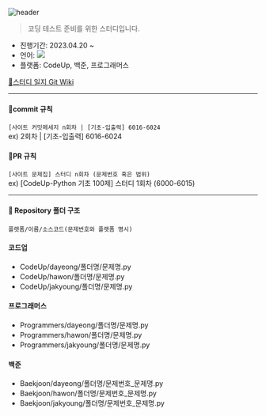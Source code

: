 
![header](https://capsule-render.vercel.app/api?type=waving&color=auto&height=300&section=header&text=Algorithm-Study&fontSize=90)
> 코딩 테스트 준비를 위한 스터디입니다. 
- 진행기간: 2023.04.20 ~
- 언어: <img src="https://img.shields.io/badge/python-3776AB?style=flat-square&logo=python&logoColor=white"/>
- 플랫폼: CodeUp, 백준, 프로그래머스 

[📜스터디 일지 Git Wiki](https://github.com/chz5kjk0/Code_Test_Study/wiki/%EC%95%8C%EA%B3%A0%EB%A6%AC%EC%A6%98-%EC%8A%A4%ED%84%B0%EB%94%94-%EC%9D%BC%EC%A7%80)

---
#### 🖤commit 규칙
`[사이트 커밋메세지 n회차 | [기초-입출력] 6016-6024` <br>
ex) 2회차 | [기초-입출력] 6016-6024

#### 💚PR 규칙
`[사이트 문제집] 스터디 n회차 (문제번호 혹은 범위)` <br>
ex) [CodeUp-Python 기초 100제] 스터디 1회차 (6000-6015)

----
#### 📁 Repository 폴더 구조
`플랫폼/이름/소스코드(문제번호와 플랫폼 명시)`


#### 코드업

- CodeUp/dayeong/폴더명/문제명.py
- CodeUp/hawon/폴더명/문제명.py
- CodeUp/jakyoung/폴더명/문제명.py

#### 프로그래머스

- Programmers/dayeong/폴더명/문제명.py
- Programmers/hawon/폴더명/문제명.py
- Programmers/jakyoung/폴더명/문제명.py

#### 백준

- Baekjoon/dayeong/폴더명/문제번호_문제명.py
- Baekjoon/hawon/폴더명/문제번호_문제명.py
- Baekjoon/jakyoung/폴더명/문제번호_문제명.py





